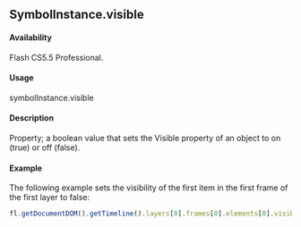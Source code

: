 ## SymbolInstance.visible

#### Availability

Flash CS5.5 Professional.

#### Usage

symbolInstance.visible

#### Description

Property; a boolean value that sets the Visible property of an object to on (true) or off (false).

#### Example

The following example sets the visibility of the first item in the first frame of the first layer to false:

```javascript
fl.getDocumentDOM().getTimeline().layers[0].frames[0].elements[0].visible = false;

```
